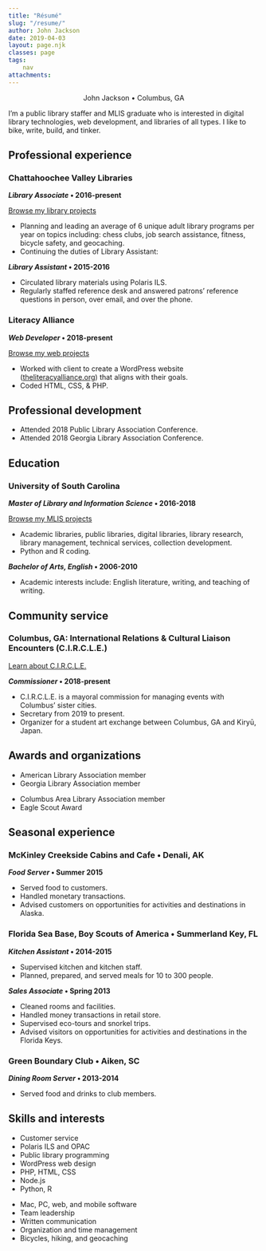 ```yaml
---
title: "Résumé"
slug: "/resume/"
author: John Jackson
date: 2019-04-03
layout: page.njk
classes: page
tags:
    nav
attachments:
---
```

<p style="text-align:center" class="has-large-font-size">John Jackson • Columbus, GA</p>

I’m a public library staffer and MLIS graduate who is interested in digital library technologies, web development, and libraries of all types. I like to  bike, write, build, and tinker.

## Professional experience

### Chattahoochee Valley Libraries

<em><strong>Library Associate</strong></em><strong> • 2016-present</strong>

<div class="wp-block-button alignright noprint is-style-squared"><a class="wp-block-button__link" href="/libraries/">Browse my library projects<br></a></div>

- Planning and leading an average of 6 unique adult library programs per year on topics including: chess clubs, job search assistance, fitness, bicycle safety, and geocaching.
- Continuing the duties of Library Assistant:

<strong><em>Library Assistant</em> • 2015-2016</strong>

- Circulated library materials using Polaris ILS.
- Regularly staffed reference desk and answered patrons’ reference questions in person, over email, and over the phone.

### Literacy Alliance

<em><strong>Web Developer</strong></em><strong> • 2018-present</strong>

<div class="wp-block-button alignright noprint is-style-squared"><a class="wp-block-button__link" href="/web-development/">Browse my web projects</a></div>

- Worked with client to create a WordPress website ([theliteracyalliance.org](https://theliteracyalliance.org/)) that aligns with their goals.
- Coded HTML, CSS, & PHP.

## Professional development

- Attended 2018 Public Library Association Conference.
- Attended 2018 Georgia Library Association Conference.

## Education

### University of South Carolina

<strong><em>Master of Library and Information Science</em> • 2016-2018 </strong>

<div class="wp-block-button alignright noprint is-style-squared"><a class="wp-block-button__link" href="/tag/MLIS/">Browse my MLIS projects<br></a></div>

- Academic libraries, public libraries, digital libraries, library research, library management, technical services, collection development.
- Python and R coding.

<strong><em>Bachelor of Arts, English</em> • 2006-2010</strong>

- Academic interests include: English literature, writing, and teaching of writing.

## Community service

### Columbus, GA: International Relations &amp; Cultural Liaison Encounters (C.I.R.C.L.E.)

<div class="wp-block-button alignright is-style-squared"><a class="wp-block-button__link" href="https://www.columbusga.gov/mayor/circle.htm">Learn about C.I.R.C.L.E.</a></div>

<em><strong>Commissioner</strong></em><strong> • 2018-present</strong>

- C.I.R.C.L.E. is a mayoral commission for managing events with Columbus’ sister cities.
- Secretary from 2019 to present.
- Organizer for a student art exchange between Columbus, GA and Kiryū, Japan.

## Awards and organizations

<div class="wp-block-columns has-2-columns"><!-- wp:column -->
<div class="wp-block-column"><!-- wp:list -->

- American Library Association member
- Georgia Library Association member

</div>
<div class="wp-block-column">

- Columbus Area Library Association member
- Eagle Scout Award
</div>
</div>

## Seasonal experience

### McKinley Creekside Cabins and Cafe • Denali, AK

<strong><em>Food Server</em> • Summer 2015</strong>

- Served food to customers.
- Handled monetary transactions.
- Advised customers on opportunities for activities and destinations in Alaska.

### Florida Sea Base, Boy Scouts of America • Summerland Key, FL

<strong><em>Kitchen Assistant</em> • 2014-2015</strong>

- Supervised kitchen and kitchen staff.
- Planned, prepared, and served meals for 10 to 300 people.

<em><strong>Sales Associate</strong></em><strong> • Spring 2013</strong>

- Cleaned rooms and facilities.
- Handled money transactions in retail store.
- Supervised eco-tours and snorkel trips.
- Advised visitors on opportunities for activities and destinations in the Florida Keys.

### Green Boundary Club • Aiken, SC

<strong><em>Dining Room Server</em> • 2013-2014</strong>

- Served food and drinks to club members.

## Skills and interests

<div class="wp-block-columns has-2-columns">
<div class="wp-block-column">

- Customer service
- Polaris ILS and OPAC
- Public library programming
- WordPress web design
- PHP, HTML, CSS
- Node.js
- Python, R


</div>
<div class="wp-block-column">


- Mac, PC, web, and mobile software
- Team leadership
- Written communication
- Organization and time management
- Bicycles, hiking, and geocaching
</div>
</div>
